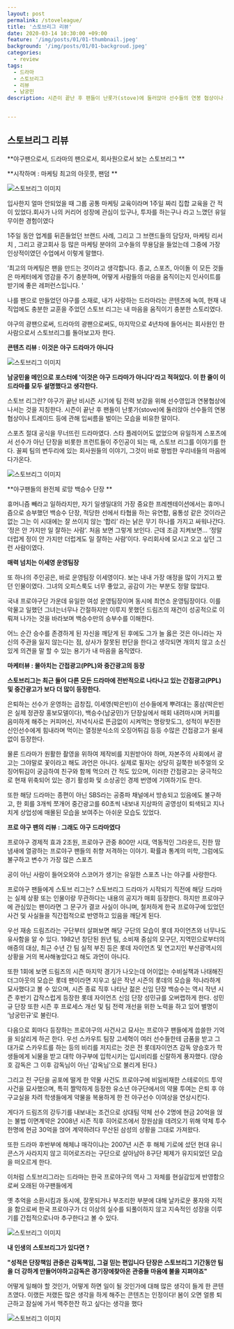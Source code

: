 ```yaml
---
layout: post
permalink: /stoveleague/
title: '스토브리그 리뷰'
date: 2020-03-14 10:30:00 +09:00
feature: '/img/posts/01/01-thumbnail.jpeg'
background: '/img/posts/01/01-backgroud.jpeg'
categories:
  - review
tags:
  - 드라마
  - 스토브리그
  - 리뷰
  - 남궁민
description: 시즌이 끝난 후 팬들이 난롯가(stove)에 둘러앉아 선수들의 연봉 협상이나 트레이드 등에 관해 입씨름을 벌이는 모습을 비유한 말로, 야구가 끝난 비시즌 시기에 팀 전력 보강을 위해 선수영입과 연봉협상에 나서는 것을 뜻한다


---
```


## 스토브리그 리뷰

**야구팬으로서, 드라마의 팬으로서, 회사원으로서 보는 스토브리그 **

**시작하며 : 마케팅 최고의 아웃풋, 팬덤 **

![스토브리그 이미지](/img/posts/01/01.jpg)



입사한지 얼마 안되었을 때 그룹 공통 마케팅 교육이라며 1주일 짜리 집합 교육을 간 적이 있었다.회사가 나의 커리어 성장에 관심이 있구나, 투자를 하는구나 라고 느꼈던 유일무이한 경험이였다

1주일 동안 업계를 뒤흔들었던 브랜드 사례, 그리고 그 브랜드들의 담당자, 마케팅 리서치 , 그리고 광고회사 등 많은 마케팅 분야의 고수들의 무용담을 들었는데 그중에 가장 인상적이였던 수업에서 이렇게 말했다. 

‘최고의 마케팅은 팬을 만드는 것이라고 생각합니다.  종교, 스포츠, 아이돌 이 모든 것들은 마케터에게 영감을 주기 충분하며, 어떻게 사람들의 마음을 움직이는지 인사이트를 받기에 좋은 레퍼런스입니다. '

나를 팬으로 만들었던 야구를 소재로, 내가 사랑하는 드라마라는 콘텐츠에 녹여, 현재 내 직업에도 충분한 교훈을 주었던 스토브 리그는 내 마음을 움직이기 충분한 스토리였다. 

야구의 광팬으로써, 드라마의 광팬으로써도, 마지막으로 4년차에 들어서는 회사원인 한 사람으로서 스토브리그를 돌아보고자 한다. 



**콘텐츠 리뷰 : 이것은 야구 드라마가 아니다**



![스토브리그 이미지](/img/posts/01/02.jpeg)



**남궁민을 메인으로 포스터에 '이것은 야구 드라마가 아니다'라고 적혀있다. 이 한 줄이 이 드라마를 모두 설명했다고 생각한다.**

스토브 리그란? 야구가 끝난 비시즌 시기에 팀 전력 보강을 위해 선수영입과 연봉협상에 나서는 것을 지칭한다. 시즌이 끝난 후 팬들이 난롯가(stove)에 둘러앉아 선수들의 연봉 협상이나 트레이드 등에 관해 입씨름을 벌이는 모습을 비유한 말이다. 

스포츠 절대 공식을 무너뜨린 드라마였다. 스타 플레이어도 없었으며 유일하게 스포츠에서 선수가 아닌 단장을 비롯한 프런트들이 주인공이 되는 때, 스토브 리그를 이야기를 한다. 꼴찌 팀의 변두리에 있는 회사원들의 이야기, 그것이 바로 평범한 우리네들의 마음에 다가온다. 



![스토브리그 이미지](/img/posts/01/03.png)

**야구팬들의 완전체 로망 백승수 단장 **

휴머니즘 빼라고 일하라지만, 자기 일생일대의 가장 중요한 프레젠테이션에서는 휴머니즘으로 승부했던 백승수 단장, 적당한 선에서 타협을 하는 유연함, 융통성 같은 것이라곤 없는 그는 이 시대에는 잘 쓰이지 않는 ‘합리’ 라는 낡은 무기 하나를 가지고 싸워나간다.               ‘정은 안 가지만 일 잘하는 사람’. 처음 보면 그렇게 보인다. 근데 조금 지켜보면… ‘정말 더럽게 정이 안 가지만 더럽게도 일 잘하는 사람’이다. 우리회사에 모시고 오고 싶던 그런 사람이였다. 

**매력 넘치는 이세영 운영팀장**

또 하나의 주인공은, 바로 운영팀장 이세영이다. 보는 내내 가장 애정을 많이 가지고 봤던 인물이였다. 그녀의 오피스룩도 너무 좋았고, 공감이 가는 부분도 정말 많았다. 

국내 프로야구단 가운데 유일한 여성 운영팀장이며 동시에 최연소 운영팀장이다. 이를 악물고 일했던 그녀는너무나 간절하지만 이루지 못했던 드림즈의 재건이 성공적으로 이뤄져 나가는 것을 바라보며 백승수만의 승부수를 이해한다. 

어느 순간 승수를 존경하게 된 자신을 깨닫게 된 후에도 그가 늘 옳은 것은 아니라는 자신의 주관을 잃지 않는다는 점, 상사가 잘못된 판단을 한다고 생각되면 개의치 않고 소신있게 의견을 말 할 수 있는 용기가 내 마음을 움직였다. 



**마케터뷰 : 몰아치는 간접광고(PPL)와 중간광고의 등장**

**스토브리그는 최근 들어 다른 모든 드라마에 전반적으로 나타나고 있는 간접광고(PPL) 및 중간광고가 보다 더 많이 등장한다.**

은퇴하는 선수가 운영하는 곱창집, 이세영(박은빈)이 선수들에게 뿌려대는 홍삼(박은빈은 실제 정관장 홍보모델이다), 백승수(남궁민)가 단장실에서 매회 내려마시며 커피를 음미하게 해주는 커피머신, 저녁식사로 뜬금없이 시켜먹는 명랑핫도그, 성적이 부진한 신인선수에게 힘내라며 먹이는 열정분식소의 오징어튀김 등등 수많은 간접광고가 쉴새 없이 등장한다. 

물론 드라마가 원활한 촬영을 위하여 제작비를 지원받아야 하며, 자본주의 사회에서 광고는 그야말로 꽃이라고 해도 과언은 아니다. 실제로 필자는 상당히 길쭉한 비주얼의 오징어튀김이 궁금하여 친구와 함께 먹으러 간 적도 있으며, 이러한 간접광고는 궁극적으로 현재 위축되어 있는 경기 활성화 및 소상공인 경제 번영에 기여하기도 한다. 

또한 해당 드라마는 종편이 아닌 SBS라는 공중파 채널에서 방송되고 있음에도 불구하고, 한 회를 3개씩 쪼개어 중간광고를 60초씩 내보내 지상파의 공영성이 퇴색되고 지나치게 상업성에 매몰된 모습을 보여주는 아쉬운 모습도 있었다. 



**프로 야구 팬의 리뷰 : 그래도 야구 드라마였다**

프로야구 경제적 효과 2조원, 프로야구 관중 800만 시대, 역동적인 그라운드, 진한 땀 냄새에 열광하는 프로야구 팬들의 취향 저격하는 이야기. 확률과 통계의 미학, 그럼에도 불구하고 변수가 가장 많은 스포츠

공이 아닌 사람이 들어오와야 스코어가 생기는 유일한 스포츠 나는 야구를 사랑한다. 

프로야구 팬들에게 스토브 리그는? 스토브리그 드라마가 시작되기 직전에 해당 드라마는 실제 상황 또는 인물이랑 무관하다는 내용의 공지가 매회 등장한다. 하지만 프로야구에 관심있는 팬이라면 그 문구가 결코 사실이 아니며, 철저하게 한국 프로야구에 있었던 사건 및 사실들을 직간접적으로 반영하고 있음을 깨닫게 된다.

우선 재송 드림즈라는 구단부터 살펴보면 해당 구단의 모습이 롯데 자이언츠와 너무나도 유사함을 알 수 있다. 1982년 창단된 원년 팀, 소비재 중심의 모구단, 지역민으로부터의 애증의 대상, 최근 수년 간 팀 실적 부진 등은 롯데 자이언츠 및 연고지인 부산광역시의 상황을 거의 복사해놓았다고 해도 과언이 아니다.

또한 1회에 보면 드림즈의 시즌 마지막 경기가 나오는데 어이없는 수비실책과 나태해진 더그아웃의 모습은 롯데 팬이라면 지우고 싶은 작년 시즌의 롯데의 모습을 적나라하게 묘사했다고 볼 수 있으며, 시즌 종료 직후 나타난 젊은 신임 단장 백승수는 역시 작년 시즌 후반기 갑작스럽게 등장한 롯데 자이언츠 신임 단장 성민규를 오버랩하게 한다. 성민규 단장 또한 시즌 후 프로세스 개선 및 팀 전력 개선을 위한 노력을 하고 있어 별명이 ‘남궁민규’로 불린다.

다음으로 회마다 등장하는 프로야구의 사건사고 묘사는 프로야구 팬들에게 씁쓸한 기억을 되살리게 하곤 한다. 우선 스카우트 팀장 고세혁이 여러 선수들한테 금품을 받고 그 대가로 스카우트를 하는 등의 비리를 저지르는 것은 전 롯데자이언츠 감독 양승호가 학생들에게 뇌물을 받고 대학 야구부에 입학시키는 입시비리를 신랄하게 풍자했다. (양승호 감독은 그 이후 감독님이 아닌 ‘감옥님’으로 불리게 된다.) 

그리고 전 구단을 공포에 떨게 한 약물 사건도 프로야구에 비일비재한 스테로이드 투약 사건을 묘사했으며, 특히 짤막하게 등장한 유소년 야구단에서의 약물 투여는 은퇴 후 야구교실을 차려 학생들에게 약물을 복용하게 한 전 야구선수 이여상을 연상시킨다. 

게다가 드림즈의 강두기를 내보내는 조건으로 상대팀 약체 선수 2명에 현금 20억을 얹는 불법 이면계약은 2008년 시즌 직후 히어로즈에서 장원삼을 데려오기 위해 약체 투수 한명에 현금 30억을 얹어 계약하려다 무산된 삼성의 상황을 그대로 가져왔다. 

또한 드라마 후반부에 해체냐 매각이냐는 2007년 시즌 후 해체 기로에 섰던 현대 유니콘스가 사라지지 않고 히어로즈라는 구단으로 살아남아 8구단 체제가 유지되었던 모습을 떠오르게 한다. 

이처럼 스토브리그라는 드라마는 한국 프로야구의 역사 그 자체를 현실감있게 반영함으로써 오래된 야구팬들에게

옛 추억을 소환시킴과 동시에, 잘못되거나 부조리한 부분에 대해 날카로운 풍자와 지적을 함으로써 한국 프로야구가 더 이상의 실수를 되풀이하지 않고 지속적인 성장을 이루기를 간접적으로나마 추구한다고 볼 수 있다.

![스토브리그 이미지](/img/posts/01/04.jpeg)

**내 인생의 스토브리그가 있다면 ?**

**"성적은 단장책임 관중은 감독책임, 그걸 믿는 편입니다 단장은 스토브리그 기간동안 팀을 더 강하게 만들어야하고감독은 경기장에찾아온 관중들 마음에 불을 지펴야죠"**

어떻게 일해야 할 것인가, 어떻게 하면 일이 될 것인가에 대해 많은 생각이 들게 한 콘텐츠였다. 이랬든 저랬든 많은 생각을 하게 해주는 콘텐츠는 인정이다!  봄이 오면 얼릉 퇴근하고 잠실에 가서 맥주한잔 하고 싶다는 생각을 했다

![스토브리그 이미지](/img/posts/01/05.jpeg)